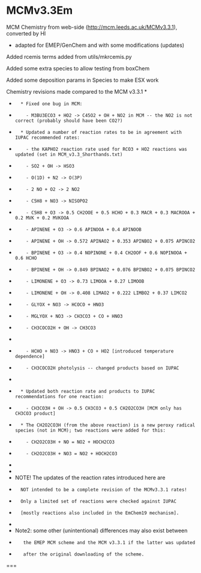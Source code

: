 MCMv3.3Em
=========

MCM Chemistry from web-side (http://mcm.leeds.ac.uk/MCMv3.3.1), converted by HI

 - adapted for EMEP/GenChem and with some modifications (updates)

Added rcemis terms added from utils/mkrcemis.py

Added some extra species to allow testing from boxChem

Added some deposition params in Species to make ESX work

Chemistry revisions made compared to the MCM v3.3.1 
* 
*       * Fixed one bug in MCM:
*         - M3BU3ECO3 + HO2 -> C45O2 + OH + NO2 in MCM -- the NO2 is not correct (probably should have been CO2?)

*       * Updated a number of reaction rates to be in agreement with IUPAC recommended rates:
*         - the KAPHO2 reaction rate used for RCO3 + HO2 reactions was updated (set in MCM_v3.3_Shorthands.txt)
*         - SO2 + OH -> HSO3
*         - O(1D) + N2 -> O(3P)
*         - 2 NO + O2 -> 2 NO2
*         - C5H8 + NO3 -> NISOPO2
*         - C5H8 + O3 -> 0.5 CH2OOE + 0.5 HCHO + 0.3 MACR + 0.3 MACROOA + 0.2 MVK + 0.2 MVKOOA
*         - APINENE + O3 -> 0.6 APINOOA + 0.4 APINOOB
*         - APINENE + OH -> 0.572 APINAO2 + 0.353 APINBO2 + 0.075 APINCO2
*         - BPINENE + O3 -> 0.4 NOPINONE + 0.4 CH2OOF + 0.6 NOPINOOA + 0.6 HCHO
*         - BPINENE + OH -> 0.849 BPINAO2 + 0.076 BPINBO2 + 0.075 BPINCO2
*         - LIMONENE + O3 -> 0.73 LIMOOA + 0.27 LIMOOB
*         - LIMONENE + OH -> 0.408 LIMAO2 + 0.222 LIMBO2 + 0.37 LIMCO2
*         - GLYOX + NO3 -> HCOCO + HNO3
*         - MGLYOX + NO3 -> CH3CO3 + CO + HNO3
*         - CH3COCO2H + OH -> CH3CO3
*
*         - HCHO + NO3 -> HNO3 + CO + HO2 [introduced temperature dependence]
*         - CH3COCO2H photolysis -- changed products based on IUPAC
*
*       * Updated both reaction rate and products to IUPAC recommendations for one reaction:
*         - CH3CO3H + OH -> 0.5 CH3CO3 + 0.5 CH2O2CO3H [MCM only has CH3CO3 product]
*       * The CH2O2CO3H (from the above reaction) is a new peroxy radical species (not in MCM); two reactions were added for this:
*         - CH2O2CO3H + NO = NO2 + HOCH2CO3
*         - CH2O2CO3H + NO3 = NO2 + HOCH2CO3
*
*
* NOTE! The updates of the reaction rates introduced here are
*       NOT intended to be a complete revision of the MCMv3.3.1 rates!
*       Only a limited set of reactions were checked against IUPAC
*       [mostly reactions also included in the EmChem19 mechanism].
*
* Note2: some other (unintentional) differences may also exist between 
*        the EMEP MCM scheme and the MCM v3.3.1 if the latter was updated 
*        after the original downloading of the scheme.

===
